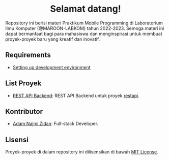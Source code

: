 # <div align="center">Selamat datang!</div>

Repository ini berisi materi Praktikum Mobile Programming di Laboratorium Ilmu Komputer (@MAROON-LABKOM) tahun 2022-2023. Semoga materi ini dapat bermanfaat bagi para mahasiswa dan menginspirasi untuk membuat proyek-proyek baru yang kreatif dan inovatif.

## Requirements
- [Setting up development environment](https://drive.google.com/file/d/1ilsSEjIOLKVrs1WMRtbTtLtxyFZP_Cb6/view?usp=share_link)

## List Proyek

- [REST API Backend](rest-api-backend): REST API Backend untuk proyek [restapi](restapi).

## Kontributor

- [Adam Najmi Zidan]([link_ke_profil_1](https://github.com/kodeaqua)): Full-stack Developer.

## Lisensi

Proyek-proyek di dalam repository ini dilisensikan di bawah [MIT License](LICENSE).
